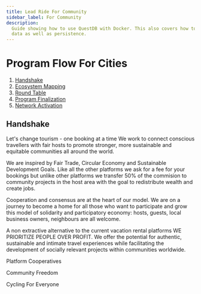 ```yaml
---
title: Lead Ride For Community
sidebar_label: For Community
description:
  Guide showing how to use QuestDB with Docker. This also covers how to import
  data as well as persistence.
---
```


# Program Flow For Cities
1. [Handshake](#Handshake)
2. [Ecosystem Mapping](#ecosystem)
3. [Round Table](#round-table)
3. [Program Finalization](#lead-ride-program-finalization)
4. [Network Activation](#lead-ride-network-activation )




## Handshake
 Let's change tourism - one booking at a time
We work to connect conscious travellers with fair hosts to promote stronger, more sustainable and equitable communities all around the world.

We are inspired by Fair Trade, Circular Economy and Sustainable Development Goals. Like all the other platforms we ask for a fee for your bookings but unlike other platforms we transfer 50% of the commision to community projects in the host area with the goal to redistribute wealth and create jobs.

Cooperation and consensus are at the heart of our model. We are on a journey to become a home for all those who want to participate and grow this model of solidarity and participatory economy: hosts, guests, local business owners, neighbours are all welcome.

A non extractive alternative to the current vacation rental platforms
WE PRIORITIZE PEOPLE OVER PROFIT.
We offer the potential for authentic, sustainable and intimate travel experiences while facilitating the development of socially relevant projects within communities worldwide.

Platform Cooperatives


Community Freedom 

Cycling  For Everyone